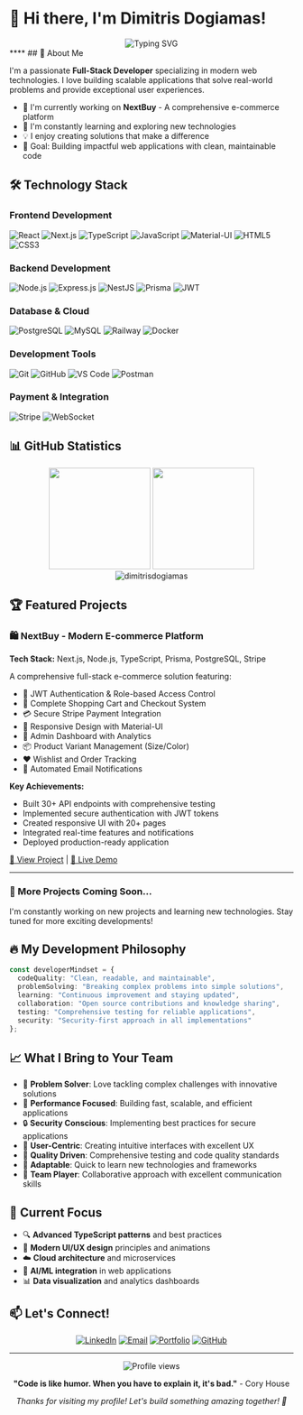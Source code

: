 # 👋 Hi there, I'm Dimitris Dogiamas!

<div align="center">
  <img src="https://readme-typing-svg.herokuapp.com?font=Fira+Code&size=32&duration=2800&pause=2000&color=A9FEF7&center=true&vCenter=true&width=940&lines=Full-Stack+Developer;TypeScript+%26+JavaScript+Expert;E-commerce+Solutions+Builder;Always+Learning+New+Technologies" alt="Typing SVG" />
</div>
****
## 🚀 About Me

I'm a passionate **Full-Stack Developer** specializing in modern web technologies. I love building scalable applications that solve real-world problems and provide exceptional user experiences.

- 🔭 I'm currently working on **NextBuy** - A comprehensive e-commerce platform
- 🌱 I'm constantly learning and exploring new technologies
- 💡 I enjoy creating solutions that make a difference
- 🎯 Goal: Building impactful web applications with clean, maintainable code

## 🛠️ Technology Stack

### **Frontend Development**
![React](https://img.shields.io/badge/React-20232A?style=for-the-badge&logo=react&logoColor=61DAFB)
![Next.js](https://img.shields.io/badge/Next.js-000000?style=for-the-badge&logo=next.js&logoColor=white)
![TypeScript](https://img.shields.io/badge/TypeScript-007ACC?style=for-the-badge&logo=typescript&logoColor=white)
![JavaScript](https://img.shields.io/badge/JavaScript-F7DF1E?style=for-the-badge&logo=javascript&logoColor=black)
![Material-UI](https://img.shields.io/badge/Material--UI-0081CB?style=for-the-badge&logo=material-ui&logoColor=white)
![HTML5](https://img.shields.io/badge/HTML5-E34F26?style=for-the-badge&logo=html5&logoColor=white)
![CSS3](https://img.shields.io/badge/CSS3-1572B6?style=for-the-badge&logo=css3&logoColor=white)

### **Backend Development**
![Node.js](https://img.shields.io/badge/Node.js-43853D?style=for-the-badge&logo=node.js&logoColor=white)
![Express.js](https://img.shields.io/badge/Express.js-404D59?style=for-the-badge&logo=express&logoColor=white)
![NestJS](https://img.shields.io/badge/NestJS-E0234E?style=for-the-badge&logo=nestjs&logoColor=white)
![Prisma](https://img.shields.io/badge/Prisma-3982CE?style=for-the-badge&logo=Prisma&logoColor=white)
![JWT](https://img.shields.io/badge/JWT-black?style=for-the-badge&logo=JSON%20web%20tokens)

### **Database & Cloud**
![PostgreSQL](https://img.shields.io/badge/PostgreSQL-316192?style=for-the-badge&logo=postgresql&logoColor=white)
![MySQL](https://img.shields.io/badge/MySQL-00000F?style=for-the-badge&logo=mysql&logoColor=white)
![Railway](https://img.shields.io/badge/Railway-131415?style=for-the-badge&logo=railway&logoColor=white)
![Docker](https://img.shields.io/badge/Docker-2496ED?style=for-the-badge&logo=docker&logoColor=white)

### **Development Tools**
![Git](https://img.shields.io/badge/Git-F05032?style=for-the-badge&logo=git&logoColor=white)
![GitHub](https://img.shields.io/badge/GitHub-100000?style=for-the-badge&logo=github&logoColor=white)
![VS Code](https://img.shields.io/badge/VS%20Code-007ACC?style=for-the-badge&logo=visual-studio-code&logoColor=white)
![Postman](https://img.shields.io/badge/Postman-FF6C37?style=for-the-badge&logo=postman&logoColor=white)

### **Payment & Integration**
![Stripe](https://img.shields.io/badge/Stripe-626CD9?style=for-the-badge&logo=Stripe&logoColor=white)
![WebSocket](https://img.shields.io/badge/WebSocket-010101?style=for-the-badge&logo=socket.io&logoColor=white)

## 📊 GitHub Statistics

<div align="center">
  <img height="180em" src="https://github-readme-stats.vercel.app/api?username=dimitrisdogiamas&show_icons=true&theme=tokyonight&include_all_commits=true&count_private=true"/>
  <img height="180em" src="https://github-readme-stats.vercel.app/api/top-langs/?username=dimitrisdogiamas&layout=compact&langs_count=8&theme=tokyonight"/>
</div>

<div align="center">
  <img src="https://github-readme-streak-stats.herokuapp.com/?user=dimitrisdogiamas&theme=tokyonight" alt="dimitrisdogiamas" />
</div>

## 🏆 Featured Projects

### 🛍️ NextBuy - Modern E-commerce Platform
**Tech Stack:** Next.js, Node.js, TypeScript, Prisma, PostgreSQL, Stripe

A comprehensive full-stack e-commerce solution featuring:
- 🔐 JWT Authentication & Role-based Access Control
- 🛒 Complete Shopping Cart and Checkout System
- 💳 Secure Stripe Payment Integration
- 📱 Responsive Design with Material-UI
- 👑 Admin Dashboard with Analytics
- 📦 Product Variant Management (Size/Color)
- ❤️ Wishlist and Order Tracking
- 📧 Automated Email Notifications

**Key Achievements:**
- Built 30+ API endpoints with comprehensive testing
- Implemented secure authentication with JWT tokens
- Created responsive UI with 20+ pages
- Integrated real-time features and notifications
- Deployed production-ready application

[🔗 View Project](https://github.com/dimitrisdogiamas/nextbuy) | [🚀 Live Demo](https://nextbuy-demo.com)

---

### 💼 More Projects Coming Soon...
I'm constantly working on new projects and learning new technologies. Stay tuned for more exciting developments!

## 🔥 My Development Philosophy

```typescript
const developerMindset = {
  codeQuality: "Clean, readable, and maintainable",
  problemSolving: "Breaking complex problems into simple solutions",
  learning: "Continuous improvement and staying updated",
  collaboration: "Open source contributions and knowledge sharing",
  testing: "Comprehensive testing for reliable applications",
  security: "Security-first approach in all implementations"
};
```

## 📈 What I Bring to Your Team

- 🎯 **Problem Solver**: Love tackling complex challenges with innovative solutions
- 🚀 **Performance Focused**: Building fast, scalable, and efficient applications
- 🔒 **Security Conscious**: Implementing best practices for secure applications
- 📱 **User-Centric**: Creating intuitive interfaces with excellent UX
- 🧪 **Quality Driven**: Comprehensive testing and code quality standards
- 🔄 **Adaptable**: Quick to learn new technologies and frameworks
- 🤝 **Team Player**: Collaborative approach with excellent communication skills

## 🌟 Current Focus

- 🔍 **Advanced TypeScript patterns** and best practices
- 🎨 **Modern UI/UX design** principles and animations
- ☁️ **Cloud architecture** and microservices
- 🤖 **AI/ML integration** in web applications
- 📊 **Data visualization** and analytics dashboards

## 📫 Let's Connect!

<div align="center">

[![LinkedIn](https://img.shields.io/badge/LinkedIn-0077B5?style=for-the-badge&logo=linkedin&logoColor=white)](https://linkedin.com/in/dimitrisdogiamas)
[![Email](https://img.shields.io/badge/Email-D14836?style=for-the-badge&logo=gmail&logoColor=white)](mailto:dimdog03@gmail.com)
[![Portfolio](https://img.shields.io/badge/Portfolio-255E63?style=for-the-badge&logo=About.me&logoColor=white)](https://dimitrisdogiamas.dev)
[![GitHub](https://img.shields.io/badge/GitHub-100000?style=for-the-badge&logo=github&logoColor=white)](https://github.com/dimitrisdogiamas)

</div>

---

<div align="center">
  <img src="https://komarev.com/ghpvc/?username=dimitrisdogiamas&color=blueviolet&style=for-the-badge&label=Profile+Views" alt="Profile views" />
</div>

<div align="center">
  
  **"Code is like humor. When you have to explain it, it's bad."** - Cory House
  
  *Thanks for visiting my profile! Let's build something amazing together! 🚀*
  
</div> 
